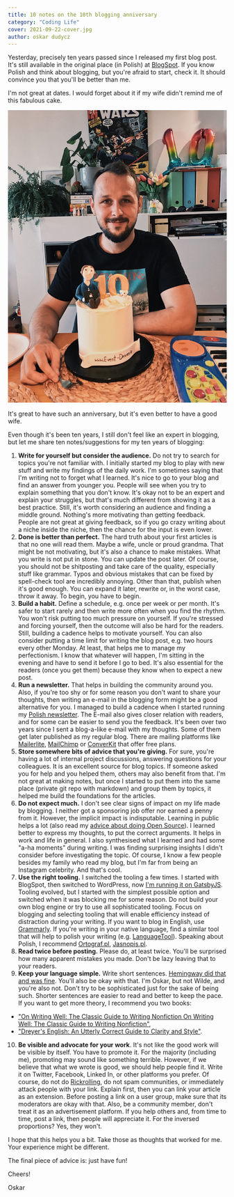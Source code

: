 ```yaml
---
title: 10 notes on the 10th blogging anniversary
category: "Coding Life"
cover: 2021-09-22-cover.jpg
author: oskar dudycz
---
```


Yesterday, precisely ten years passed since I released my first blog post. It's still available in the original place (in Polish) at [BlogSpot](https://oskar-at-net.blogspot.com/2011/09/witam-jest-to-moj-pierwszy-wpis-na.html). If you know Polish and think about blogging, but you're afraid to start, check it. It should convince you that you'll be better than me.

I'm not great at dates. I would forget about it if my wife didn't remind me of this fabulous cake.

![10th](./10th.jpg)

It's great to have such an anniversary, but it's even better to have a good wife.

Even though it's been ten years, I still don't feel like an expert in blogging, but let me share ten notes/suggestions for my ten years of blogging:

1.  **Write for yourself but consider the audience.** Do not try to search for topics you're not familiar with. I initially started my blog to play with new stuff and write my findings of the daily work. I'm sometimes saying that I'm writing not to forget what I learned. It's nice to go to your blog and find an answer from younger you. People will see when you try to explain something that you don't know. It's okay not to be an expert and explain your struggles, but that's much different from showing it as a best practice. Still, it's worth considering an audience and finding a middle ground. Nothing's more motivating than getting feedback. People are not great at giving feedback, so if you go crazy writing about a niche inside the niche, then the chance for the input is even lower.
2. **Done is better than perfect.** The hard truth about your first articles is that no one will read them. Maybe a wife, uncle or proud grandma. That might be not motivating, but it's also a chance to make mistakes. What you write is not put in stone. You can update the post later. Of course, you should not be shitposting and take care of the quality, especially stuff like grammar. Typos and obvious mistakes that can be fixed by spell-check tool are incredibly annoying. Other than that, publish when it's good enough. You can expand it later, rewrite or, in the worst case, throw it away. To begin, you have to begin.
3. **Build a habit.** Define a schedule, e.g. once per week or per month. It's safer to start rarely and then write more often when you find the rhythm. You won't risk putting too much pressure on yourself. If you're stressed and forcing yourself, then the outcome will also be hard for the readers. Still, building a cadence helps to motivate yourself. You can also consider putting a time limit for writing the blog post, e.g. two hours every other Monday. At least, that helps me to manage my perfectionism. I know that whatever will happen, I'm sitting in the evening and have to send it before I go to bed. It's also essential for the readers (once you get them) because they know when to expect a new post.
4. **Run a newsletter.** That helps in building the community around you. Also, if you're too shy or for some reason you don't want to share your thoughts, then writing an e-mail in the blogging form might be a good alternative for you. I managed to build a cadence when I started running my [Polish newsletter](https://www.szkola-event-sourcing.pl/). The E-mail also gives closer relation with readers, and for some can be easier to send you the feedback. It's been over two years since I sent a blog-a-like e-mail with my thoughts. Some of them get later published as my regular blog. There are mailing platforms like [Mailerlite](https://www.mailerlite.com/signup), [MailChimp](https://login.mailchimp.com/signup/?plan=free_monthly_plan_v0) or [ConverKit](https://app.convertkit.com/users/signup?plan=free-limited) that offer free plans.
5. **Store somewhere bits of advice that you're giving.** For sure, you're having a lot of internal project discussions, answering questions for your colleagues. It is an excellent source for blog topics. If someone asked you for help and you helped them, others may also benefit from that. I'm not great at making notes, but once I started to put them into the same place (private git repo with markdown) and group them by topics, it helped me build the foundations for the articles.
6. **Do not expect much.** I don't see clear signs of impact on my life made by blogging. I neither got a sponsoring job offer nor earned a penny from it. However, the implicit impact is indisputable. Learning in public helps a lot (also read my [advice about doing Open Source](https://event-driven.io/en/how_to_start_with_open_source/)). I learned better to express my thoughts, to put the correct arguments. It helps in work and life in general. I also synthesised what I learned and had some "a-ha moments" during writing. I was finding surprising insights I didn't consider before investigating the topic. Of course, I know a few people besides my family who read my blog, but I'm far from being an Instagram celebrity. And that's cool.
7. **Use the right tooling.** I switched the tooling a few times. I started with BlogSpot, then switched to WordPress, now [I'm running it on GatsbyJS](https://github.com/oskardudycz/event-driven.io/). Tooling evolved, but I started with the simplest possible option and switched when it was blocking me for some reason. Do not build your own blog engine or try to use all sophisticated tooling. Focus on blogging and selecting tooling that will enable efficiency instead of distraction during your writing. If you want to blog in English, use [Grammarly](grammarly.com). If you're writing in your native language, find a similar tool that will help to polish your writing (e.g. [LanguageTool](https://languagetool.org/pl)). Speaking about Polish, I recommend [Ortograf.pl](https://www.ortograf.pl/), [Jasnopis.pl](https://www.jasnopis.pl/).
8. **Read twice before posting.** Please do, at least twice. You'll be surprised how many apparent mistakes you made. Don't be lazy leaving that to your readers.
9. **Keep your language simple.** Write short sentences. [Hemingway did that and was fine](https://hemingwayapp.com/). You'll also be okay with that. I'm Oskar, but not Wilde, and you're also not. Don't try to be sophisticated just for the sake of being such. Shorter sentences are easier to read and better to keep the pace. If you want to get more theory, I recommend you two books:
- ["On Writing Well: The Classic Guide to Writing Nonfiction On Writing Well: The Classic Guide to Writing Nonfiction"](https://www.goodreads.com/book/show/53343.On_Writing_Well),
- ["Dreyer's English: An Utterly Correct Guide to Clarity and Style"](https://www.goodreads.com/book/show/40063024-dreyer-s-english).
10. **Be visible and advocate for your work**. It's not like the good work will be visible by itself. You have to promote it. For the majority (including me), promoting may sound like something terrible. However, if we believe that what we wrote is good, we should help people find it. Write it on Twitter, Facebook, Linked In, or other platforms you prefer. Of course, do not do [Rickrolling](https://www.youtube.com/watch?v=dQw4w9WgXcQ), do not spam communities, or immediately attack people with your link. Explain first, then you can link your article as an extension. Before posting a link on a user group, make sure that its moderators are okay with that. Also, be a community member, don't treat it as an advertisement platform. If you help others and, from time to time, post a link, then people will appreciate it. For the inversed proportions? Yes, they won't.

I hope that this helps you a bit. Take those as thoughts that worked for me. Your experience might be different. 

The final piece of advice is: just have fun!

Cheers!

Oskar